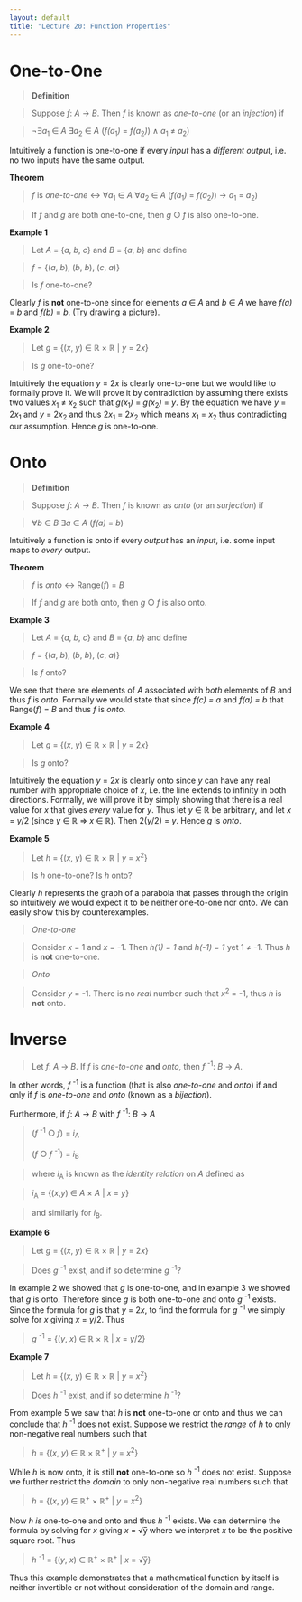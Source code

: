 ```yaml
---
layout: default
title: "Lecture 20: Function Properties"
---
```


One-to-One
==========

> **Definition**

> Suppose *f*: *A* → *B*. Then *f* is known as *one-to-one* (or an
*injection*) if

> ¬∃*a*<sub>1</sub> ∈ *A* ∃*a*<sub>2</sub> ∈ *A* (*f(a*<sub>1</sub>*)* = *f(a*<sub>2</sub>*)*) ∧ *a*<sub>1</sub> ≠ *a*<sub>2</sub>)

Intuitively a function is one-to-one if every *input* has a *different
output*, i.e. no two inputs have the same output.

**Theorem**

> *f* is *one-to-one* ↔ ∀*a*<sub>1</sub> ∈ *A* ∀*a*<sub>2</sub> ∈ *A* (*f(a*<sub>1</sub>*)* = *f(a*<sub>2</sub>*)*) → *a*<sub>1</sub> = *a*<sub>2</sub>)

> If *f* and *g* are both one-to-one, then *g* ○ *f* is also one-to-one.

**Example 1**

> Let *A* = {*a*, *b*, *c*} and *B* = {*a*, *b*} and define

> *f* = {(*a*, *b*), (*b*, *b*), (*c*, *a*)}

> Is *f* one-to-one?

Clearly *f* is **not** one-to-one since for elements *a* ∈ *A* and *b* ∈
*A* we have *f(a)* = *b* and *f(b)* = *b*. (Try drawing a picture).

**Example 2**

> Let *g* = {(*x*, *y*) ∈ ℝ × ℝ \| *y* = 2*x*}

> Is *g* one-to-one?

Intuitively the equation *y* = 2*x* is clearly one-to-one but we would
like to formally prove it. We will prove it by contradiction by assuming
there exists two values *x*<sub>1</sub> ≠ *x*<sub>2</sub> such that *g(x*<sub>1</sub>*)* = *g(x*<sub>2</sub>*)* = *y*. By the equation we have *y* = 2*x*<sub>1</sub> and *y* = 2*x*<sub>2</sub> and thus 2*x*<sub>1</sub> = 2*x*<sub>2</sub> which means *x*<sub>1</sub> = *x*<sub>2</sub> thus contradicting our assumption. Hence *g* is one-to-one.

Onto
====

> **Definition**

> Suppose *f*: *A* → *B*. Then *f* is known as *onto* (or an *surjection*)
if

> ∀*b* ∈ *B* ∃*a* ∈ *A* (*f(a)* = *b*)

Intuitively a function is onto if every *output* has an *input*, i.e.
some input maps to *every* output.

**Theorem**

> *f* is *onto* ↔ Range(*f*) = *B*

> If *f* and *g* are both onto, then *g* ○ *f* is also onto.

**Example 3**

> Let *A* = {*a*, *b*, *c*} and *B* = {*a*, *b*} and define

> *f* = {(*a*, *b*), (*b*, *b*), (*c*, *a*)}

> Is *f* onto?

We see that there are elements of *A* associated with *both* elements of
*B* and thus *f* is *onto*. Formally we would state that since *f(c) =
a* and *f(a) = b* that Range(*f*) = *B* and thus *f* is *onto*.

**Example 4**

> Let *g* = {(*x*, *y*) ∈ ℝ × ℝ \| *y* = 2*x*}

> Is *g* onto?

Intuitively the equation *y* = 2*x* is clearly onto since *y* can have
any real number with appropriate choice of *x*, i.e. the line extends to
infinity in both directions. Formally, we will prove it by simply
showing that there is a real value for *x* that gives *every* value for
*y*. Thus let *y* ∈ ℝ be arbitrary, and let *x* = *y*/2 (since *y* ∈ ℝ ⇒
*x* ∈ ℝ). Then 2(*y*/2) = *y*. Hence *g* is *onto*.

**Example 5**

> Let *h* = {(*x*, *y*) ∈ ℝ × ℝ \| *y* = *x*<sup>2</sup>}

> Is *h* one-to-one? Is *h* onto?

Clearly *h* represents the graph of a parabola that passes through the
origin so intuitively we would expect it to be neither one-to-one nor
onto. We can easily show this by counterexamples.

> *One-to-one*

> Consider *x* = 1 and *x* = -1. Then *h(1) = 1* and *h(-1) = 1* yet 1 ≠
-1. Thus *h* is **not** one-to-one.

> *Onto*

> Consider *y* = -1. There is no *real* number such that *x*<sup>2</sup> = -1, thus *h* is **not** onto.

Inverse
=======

> Let *f*: *A* → *B*. If *f* is *one-to-one* **and** *onto*, then *f* <sup>-1</sup>: *B* → *A*.

In other words, *f* <sup>-1</sup> is a function (that is also *one-to-one* and
*onto*) if and only if *f* is *one-to-one* and *onto* (known as a
*bijection*).

Furthermore, if *f*: *A* → *B* with *f* <sup>-1</sup>: *B* → *A*

> (*f* <sup>-1</sup> ○ *f*) = *i*<sub>A</sub>
>
> (*f* ○ *f* <sup>-1</sup>) = *i*<sub>B</sub>

> where *i*<sub>A</sub> is known as the *identity relation* on *A* defined as 

> *i*<sub>A</sub> = {(*x*,*y*) ∈ *A* × *A* \| *x* = *y*}

> and similarly for *i*<sub>B</sub>.

**Example 6**

> Let *g* = {(*x*, *y*) ∈ ℝ × ℝ \| *y* = 2*x*}

> Does *g* <sup>-1</sup> exist, and if so determine *g* <sup>-1</sup>?

In example 2 we showed that *g* is one-to-one, and in example 3 we
showed that *g* is onto. Therefore since *g* is both one-to-one and onto
*g* <sup>-1</sup> exists. Since the formula for *g* is that *y* = 2*x*, to find
the formula for *g* <sup>-1</sup> we simply solve for *x* giving *x* = *y*/2. Thus

> *g* <sup>-1</sup> = {(*y*, *x*) ∈ ℝ × ℝ \| *x* = *y*/2}

**Example 7**

> Let *h* = {(*x*, *y*) ∈ ℝ × ℝ \| *y* = *x*<sup>2</sup>}

> Does *h* <sup>-1</sup> exist, and if so determine *h* <sup>-1</sup>?

From example 5 we saw that *h* is **not** one-to-one or onto and thus we
can conclude that *h* <sup>-1</sup> does not exist. Suppose we restrict the
*range* of *h* to only non-negative real numbers such that

> *h* = {(*x*, *y*) ∈ ℝ × ℝ<sup>+</sup> \| *y* = *x*<sup>2</sup>}

While *h* is now onto, it is still **not** one-to-one so *h* <sup>-1</sup> does
not exist. Suppose we further restrict the *domain* to only non-negative
real numbers such that

> *h* = {(*x*, *y*) ∈ ℝ<sup>+</sup> × ℝ<sup>+</sup> \| *y* = *x*<sup>2</sup>}

Now *h* *is* one-to-one and onto and thus *h* <sup>-1</sup> exists. We can
determine the formula by solving for *x* giving *x* = √y̅ where we
interpret *x* to be the positive square root. Thus

> *h* <sup>-1</sup> = {(*y*, *x*) ∈ ℝ<sup>+</sup> × ℝ<sup>+</sup> \| *x* = √y̅}

Thus this example demonstrates that a mathematical function by itself is
neither invertible or not without consideration of the domain and range.
